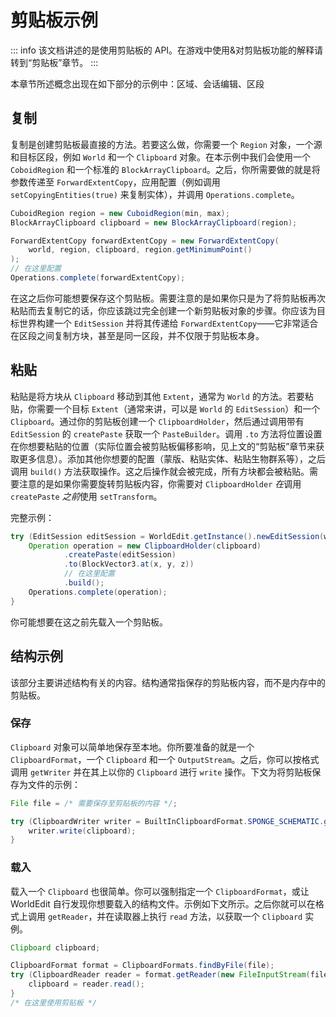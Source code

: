# 剪贴板示例

::: info
该文档讲述的是使用剪贴板的 API。在游戏中使用&对剪贴板功能的解释请转到“剪贴板”章节。
:::

本章节所述概念出现在如下部分的示例中：区域、会话编辑、区段

## 复制

复制是创建剪贴板最直接的方法。若要这么做，你需要一个 `Region` 对象，一个源和目标区段，例如 `World` 和一个 `Clipboard` 对象。在本示例中我们会使用一个 `CoboidRegion` 和一个标准的 `BlockArrayClipboard`。之后，你所需要做的就是将参数传递至 `ForwardExtentCopy`，应用配置（例如调用 `setCopyingEntities(true)` 来复制实体），并调用 `Operations.complete`。
```Java
CuboidRegion region = new CuboidRegion(min, max);
BlockArrayClipboard clipboard = new BlockArrayClipboard(region);

ForwardExtentCopy forwardExtentCopy = new ForwardExtentCopy(
    world, region, clipboard, region.getMinimumPoint()
);
// 在这里配置
Operations.complete(forwardExtentCopy);
```
在这之后你可能想要保存这个剪贴板。需要注意的是如果你只是为了将剪贴板再次粘贴而去复制它的话，你应该跳过完全创建一个新剪贴板对象的步骤。你应该为目标世界构建一个 `EditSession` 并将其传递给 `ForwardExtentCopy`——它非常适合在区段之间复制方块，甚至是同一区段，并不仅限于剪贴板本身。

## 粘贴

粘贴是将方块从 `Clipboard` 移动到其他 `Extent`，通常为 `World` 的方法。若要粘贴，你需要一个目标 `Extent`（通常来讲，可以是 `World` 的 `EditSession`）和一个 `Clipboard`。通过你的剪贴板创建一个 `ClipboardHolder`，然后通过调用带有 `EditSession` 的 `createPaste` 获取一个 `PasteBuilder`。调用 `.to` 方法将位置设置在你想要粘贴的位置（实际位置会被剪贴板偏移影响，见上文的“剪贴板”章节来获取更多信息）。添加其他你想要的配置（蒙版、粘贴实体、粘贴生物群系等），之后调用 `build()` 方法获取操作。这之后操作就会被完成，所有方块都会被粘贴。需要注意的是如果你需要旋转剪贴板内容，你需要对 `ClipboardHolder` *在*调用 `createPaste` *之前*使用 `setTransform`。

完整示例：
```Java
try (EditSession editSession = WorldEdit.getInstance().newEditSession(world)) {
    Operation operation = new ClipboardHolder(clipboard)
            .createPaste(editSession)
            .to(BlockVector3.at(x, y, z))
            // 在这里配置
            .build();
    Operations.complete(operation);
}
```

你可能想要在这之前先载入一个剪贴板。

## 结构示例

该部分主要讲述结构有关的内容。结构通常指保存的剪贴板内容，而不是内存中的剪贴板。

### 保存

`Clipboard` 对象可以简单地保存至本地。你所要准备的就是一个 `ClipboardFormat`，一个 `Clipboard` 和一个 `OutputStream`。之后，你可以按格式调用 `getWriter` 并在其上以你的 `Clipboard` 进行 `write` 操作。下文为将剪贴板保存为文件的示例：

```Java
File file = /* 需要保存至剪贴板的内容 */;

try (ClipboardWriter writer = BuiltInClipboardFormat.SPONGE_SCHEMATIC.getWriter(new FileOutputStream(file))) {
    writer.write(clipboard);
}
```

### 载入

载入一个 `Clipboard` 也很简单。你可以强制指定一个 `ClipboardFormat`，或让 WorldEdit 自行发现你想要载入的结构文件。示例如下文所示。之后你就可以在格式上调用 `getReader`，并在读取器上执行 `read` 方法，以获取一个 `Clipboard` 实例。
```Java
Clipboard clipboard;

ClipboardFormat format = ClipboardFormats.findByFile(file);
try (ClipboardReader reader = format.getReader(new FileInputStream(file))) {
    clipboard = reader.read();
}
/* 在这里使用剪贴板 */
```